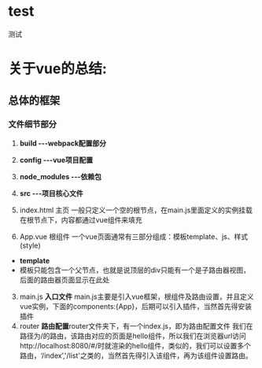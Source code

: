 # test
测试
# 关于vue的总结: #
## 总体的框架 ##
### 文件细节部分 ###
1. **build  ---webpack配置部分**
2. **config  ---vue项目配置**
3. **node_modules  ---依赖包**
4. **src  ---项目核心文件**
  1. index.html       主页
  一般只定义一个空的根节点，在main.js里面定义的实例挂载在根节点下，内容都通过vue组件来填充
  
  2.  App.vue        根组件
  一个vue页面通常有三部分组成：模板template、js、样式(style) 
 

 - **template**
 - 模板只能包含一个父节点，也就是说顶层的div只能有一个<router-view></router-view>是子路由器视图，后面的路由器页面显示在此处
 3. main.js         **入口文件**
 main.js主要是引入vue框架，根组件及路由设置，并且定义vue实例，下面的components:{App}，后期可以引入插件，当然首先得安装插件
 4. router   **路由配置**router文件夹下，有一个index.js，即为路由配置文件  我们在路径为/的路由，该路由对应的页面是hello组件，所以我们在浏览器url访问http://localhost:8080/#/时就渲染的hello组件，类似的，我们可以设置多个路由，‘/index’,'/list'之类的，当然首先得引入该组件，再为该组件设置路由。


